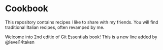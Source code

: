 Cookbook
========

This repository contains recipes I like to share with my friends.
You will find traditional Italian recipes, often revamped by me.

Welcome into 2nd editio of Git Essentials book!
This is a new line added by @level14taken
